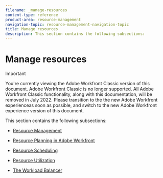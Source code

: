 ```yaml
---
filename: _manage-resources
content-type: reference
product-area: resource-management
navigation-topic: resource-management-navigation-topic
title: Manage resources
description: This section contains the following subsections:
---
```


# Manage resources

>[!IMPORTANT]
>
>You're currently viewing the Adobe Workfront Classic version of this document. Adobe Workfront Classic is no longer supported. All Adobe Workfront Classic functionality, along with this documentation, will be removed in July 2022. Please transition to the the new Adobe Workfront experienceas soon as possible, and switch to the new Adobe Workfront experience version of this document.

This section contains the following subsections:

* [Resource Management](../resource-mgmt/resource-mgmt-overview/resource-management-overview.md) 
* [Resource Planning in Adobe Workfront](../resource-mgmt/resource-planning/resource-planning-overview.md) 
* [Resource Scheduling](../resource-mgmt/resource-scheduling/resource-scheduling-overview.md) 
* [Resource Utilization](../resource-mgmt/resource-utilization/resource-utilization.md) 
* [The Workload Balancer](../resource-mgmt/workload-balancer/workload-balancer.md)

  <!--
  <li data-mc-conditions="QuicksilverOrClassic.Classic,QuicksilverOrClassic.Draft mode"><a href="../resource-mgmt/legacy-res-planning/legacy-resource-planning-1.md" class="MCXref xref" xrefformat="{para}">Legacy Resource Planning</a> (this folder is in draft)</li>
  -->

